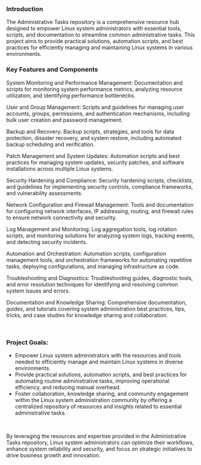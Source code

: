 ### Introduction

The Administrative Tasks repository is a comprehensive resource hub designed to empower Linux system administrators with essential tools, scripts, and documentation to streamline common administrative tasks. This project aims to provide practical solutions, automation scripts, and best practices for efficiently managing and maintaining Linux systems in various environments.


### Key Features and Components

System Monitoring and Performance Management: Documentation and scripts for monitoring system performance metrics, analyzing resource utilization, and identifying performance bottlenecks.

User and Group Management: Scripts and guidelines for managing user accounts, groups, permissions, and authentication mechanisms, including bulk user creation and password management.

Backup and Recovery: Backup scripts, strategies, and tools for data protection, disaster recovery, and system restore, including automated backup scheduling and verification.

Patch Management and System Updates: Automation scripts and best practices for managing system updates, security patches, and software installations across multiple Linux systems.

Security Hardening and Compliance: Security hardening scripts, checklists, and guidelines for implementing security controls, compliance frameworks, and vulnerability assessments.

Network Configuration and Firewall Management: Tools and documentation for configuring network interfaces, IP addressing, routing, and firewall rules to ensure network connectivity and security.

Log Management and Monitoring: Log aggregation tools, log rotation scripts, and monitoring solutions for analyzing system logs, tracking events, and detecting security incidents.

Automation and Orchestration: Automation scripts, configuration management tools, and orchestration frameworks for automating repetitive tasks, deploying configurations, and managing infrastructure as code.

Troubleshooting and Diagnostics: Troubleshooting guides, diagnostic tools, and error resolution techniques for identifying and resolving common system issues and errors.

Documentation and Knowledge Sharing: Comprehensive documentation, guides, and tutorials covering system administration best practices, tips, tricks, and case studies for knowledge sharing and collaboration.

<br>

### Project Goals:

- Empower Linux system administrators with the resources and tools needed to efficiently manage and maintain Linux systems in diverse environments.
- Provide practical solutions, automation scripts, and best practices for automating routine administrative tasks, improving operational efficiency, and reducing manual overhead.
- Foster collaboration, knowledge sharing, and community engagement within the Linux system administration community by offering a centralized repository of resources and insights related to essential administrative tasks.

<br>

By leveraging the resources and expertise provided in the Administrative Tasks repository, Linux system administrators can optimize their workflows, enhance system reliability and security, and focus on strategic initiatives to drive business growth and innovation.
